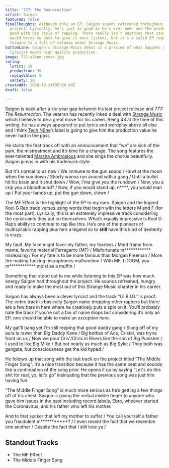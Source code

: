 ```yaml
---
title: '777: The Resurrection'
artist: Saigon
featured: false
finalThoughts: Although only an EP, Saigon sounds refreshed throughout this entire
  project. Lyrically, he’s just as good as he’s ever been and the production sounds
  good with his style of rapping. There really isn’t anything that stood out that
  would bring me back to give it more listens, but it’s a solid EP regardless. Looking
  forward to a full LP release under Strange Music.
bottomLine: Saigon’s Strange Music debut is a preview of what happens when a talented
  lyricist meets high quality production.
image: 777-album-cover.jpg
rating:
  lyrics: 29
  production: 30
  replayValue: 9
  variety: 10
createdAt: 2020-10-24T05:00:00Z
draft: false

---
```

Saigon is back after a six-year gap between his last project release and _777: The Resurrection_. The veteran has recently inked a deal with [Strange Music](https://www.strangemusicinc.com/) which I believe to be a great move for his career. Being 43 at the time of this writing, he has always appeared to put lyrics and wordplay above all else and I think [Tech N9ne](https://en.wikipedia.org/wiki/Tech_N9ne)’s label is going to give him the production value he never had in the past.

He starts the first track off with an announcement that “we” are sick of the pain, the mistreatment and it’s time for a change. The song features the ever-talented [Marsha Ambrosious](https://en.wikipedia.org/wiki/Marsha_Ambrosius) and she sings the chorus beautifully. Saigon jumps in with his trademark style:

<quote song="Pain In My Life, Pt. 2">
But it's normal to us now /
We immune to the gun sound /
Howl at the moon when the sun down /
Shorty wanna run around with a gang /
Until a bullet hit his brain and it shut down /
Wow, I'ma give you the rundown /
Now, you a crip you a bloodhound? /
Now, if you would stand up, n****, you would man up /
Put your hands up, put the gun down, clown /
</quote>

The MF Effect is the highlight of the EP to my ears. Saigon and the legend Kool G Rap trade verses using words that begin with the letters M and F (for the most part). Lyrically, this is an extremely impressive track considering the constraints they put on themselves. What’s equally impressive is Kool G Rap’s ability to continue to rap like this. He’s one of the pioneers of multisyllabic rapping plus he’s a legend so to **still** have this kind of dexterity is crazy.

<quote song="The MF Effect">
My fault. My face might favor my father, my fearless /
Mind frame from mama, favorite material Ferragamo (MF) /
Misfortunate m************ misleading /
For my fate is to be more famous than Morgan Freeman /
More fire making fucking microphones malfunction /
With MF, I DOOM, you m************ moist as a muffin /
</quote>

Something that stood out to me while listening to this EP was how much energy Saigon had throughout the project. He sounds refreshed, hungry and ready to make the most out of this Strange Music chapter in his career.

Saigon has always been a clever lyricist and the track “Lil B.I.G.” is proof. The entire track is basically Saigon name dropping other rappers but there are a few bars in here where he creatively puts a spin on it. You’ll probably hate the track if you’re not a fan of name drops but considering it’s only an EP, one should be able to make an exception here.

<quote song="Lil B.I.G.">
My gat'll bang yet I'm still repping that good daddy gang /
Slang off of my aura is rawer than Big Daddy Kane /
Big bottles of Ace, Cristal, was tryna front on us /
Now we pour Cris'/Chris in Rivers like the son of Big Punisher /
I used to like Big Mike /
But not nearly as much as Big Syke /
They both was gangsta, but consciousness get the kid hyped /
</quote>

He follows up that song with the last track on the project titled “The Middle Finger Song”. It’s a nice transition because it has the same beat and sounds like a continuation of the song prior. He opens it up by saying “Let's do this shit for real, yo, let's go” insinuating that the previous song was just him having fun.

“The Middle Finger Song” is much more serious as he’s getting a few things off of his chest. Saigon is giving the verbal middle finger to anyone who gave him issues in the past including record labels, Ebro, whoever started the Coronavirus, and his father who left his mother.

<quote song="The Middle Finger Song">
And to that sucker that left my mother to suffer /
You call yourself a father you fraudulent m***********? /
I even resent the fact that we resemble one another /
Despite the fact that I still love ya /
</quote>

## Standout Tracks

- The MF Effect
- The Middle Finger Song